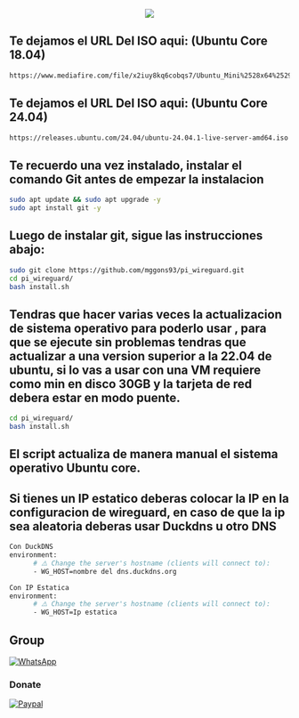 <p align="center">
<a href=></a><img src="https://i.ibb.co/MsYHgLz/Sin-t-tulo.png"/>
</p>

## Te dejamos el URL Del ISO aqui: (Ubuntu Core 18.04)
```bash
https://www.mediafire.com/file/x2iuy8kq6cobqs7/Ubuntu_Mini%2528x64%2529.iso/file
```
## Te dejamos el URL Del ISO aqui: (Ubuntu Core 24.04)
```bash
https://releases.ubuntu.com/24.04/ubuntu-24.04.1-live-server-amd64.iso
```

## Te recuerdo una vez instalado, instalar el comando Git antes de empezar la instalacion
```bash
sudo apt update && sudo apt upgrade -y
sudo apt install git -y
```

## Luego de instalar git, sigue las instrucciones abajo:

```bash
sudo git clone https://github.com/mggons93/pi_wireguard.git
cd pi_wireguard/
bash install.sh

```
## Tendras que hacer varias veces la actualizacion de sistema operativo para poderlo usar , para que se ejecute sin problemas tendras que actualizar a una version superior a la 22.04 de ubuntu, si lo vas a usar con una VM requiere como min en disco 30GB y la tarjeta de red debera estar en modo puente.
```bash
cd pi_wireguard/
bash install.sh

```
## El script actualiza de manera manual el sistema operativo Ubuntu core.

## Si tienes un IP estatico deberas colocar la IP en la configuracion de wireguard, en caso de que la ip sea aleatoria deberas usar Duckdns u otro DNS
```bash
Con DuckDNS
environment:
      # ⚠️ Change the server's hostname (clients will connect to):
      - WG_HOST=nombre del dns.duckdns.org

Con IP Estatica
environment:
      # ⚠️ Change the server's hostname (clients will connect to):
      - WG_HOST=Ip estatica

```
## Group
<a href="https://chat.whatsapp.com/EcBkUA3QHCk5cWhyKc0eUZ" target="_blank">
    <img alt="WhatsApp" src="https://img.shields.io/badge/WhatsApp%20Group-25D366?style=for-the-badge&logo=whatsapp&logoColor=white"/>
</a>

### Donate
<a href="https://paypal.me/malagons" target="_blank"><img alt="Paypal" src="https://img.shields.io/badge/PayPal-00457C?style=for-the-badge&logo=paypal&logoColor=white" /></a>

